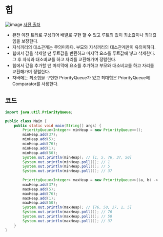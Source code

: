 # 힙
![image](https://github.com/Goldbar97/Study/assets/100333239/a63ff367-d59d-4fc6-a19e-8852df092531)
[사진 출처](https://dsbook.tistory.com/255)

- 완전 이진 트리로 구성되어 배열로 구현 할 수 있고 루트의 값이 최소값이나 최대값임을 보장한다.
- 자식끼리의 대소관계는 무의미하다. 부모와 자식끼리의 대소관계만이 유의미하다.
- 힙에서 값을 삭제할 땐 루트값을 반환하고 마지막 요소를 루트값에 넣고 삭제한다. 그 후 자식과 대소비교를 하고 자리를 교환해가며 정렬한다.
- 힙에서 값을 추가할 땐 마지막에 요소를 추가하고 부모와 대소비교를 하고 자리를 교환해가며 정렬한다.
- 자바에는 최소힙을 구현한 PriorityQueue가 있고 최대힙은 PriorityQueue에 Comparator를 사용한다.

## 코드
```java
import java.util.PriorityQueue;

public class Main {
    public static void main(String[] args) {
        PriorityQueue<Integer> minHeap = new PriorityQueue<>();
        minHeap.add(37);
        minHeap.add(5);
        minHeap.add(76);
        minHeap.add(1);
        minHeap.add(50);
        System.out.println(minHeap); // [1, 5, 76, 37, 50]
        System.out.println(minHeap.poll()); // 1
        System.out.println(minHeap.poll()); // 5
        System.out.println(minHeap.poll()); // 37
        
        PriorityQueue<Integer> maxHeap = new PriorityQueue<>((a, b) -> b - a);
        maxHeap.add(37);
        maxHeap.add(5);
        maxHeap.add(76);
        maxHeap.add(1);
        maxHeap.add(50);
        System.out.println(maxHeap); // [76, 50, 37, 1, 5]
        System.out.println(maxHeap.poll()); // 76
        System.out.println(maxHeap.poll()); // 50
        System.out.println(maxHeap.poll()); // 37
    }
}
```
